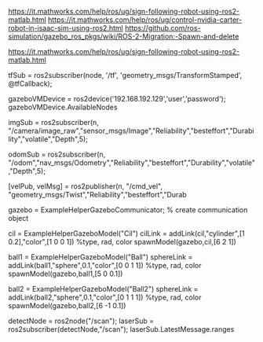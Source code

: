 https://it.mathworks.com/help/ros/ug/sign-following-robot-using-ros2-matlab.html
https://it.mathworks.com/help/ros/ug/control-nvidia-carter-robot-in-isaac-sim-using-ros2.html
https://github.com/ros-simulation/gazebo_ros_pkgs/wiki/ROS-2-Migration:-Spawn-and-delete

 https://it.mathworks.com/help/ros/ug/sign-following-robot-using-ros2-matlab.html

 tfSub = ros2subscriber(node, '/tf', 'geometry_msgs/TransformStamped', @tfCallback);

gazeboVMDevice = ros2device('192.168.192.129','user','password');
gazeboVMDevice.AvailableNodes


 imgSub = ros2subscriber(n, "/camera/image_raw","sensor_msgs/Image","Reliability","besteffort","Durability","volatile","Depth",5);

odomSub = ros2subscriber(n, "/odom","nav_msgs/Odometry","Reliability","besteffort","Durability","volatile","Depth",5);

[velPub, velMsg] = ros2publisher(n, "/cmd_vel", "geometry_msgs/Twist","Reliability","besteffort","Durab

gazebo = ExampleHelperGazeboCommunicator; % create communication object

 cil = ExampleHelperGazeboModel("Cil")
cilLink = addLink(cil,"cylinder",[1 0.2],"color",[1 0 0 1]) %type, rad, color
spawnModel(gazebo,cil,[6 2 1])


ball1 = ExampleHelperGazeboModel("Ball")
sphereLink = addLink(ball1,"sphere",0.1,"color",[0 0 1 1]) %type, rad, color
spawnModel(gazebo,ball1,[5 0 0.1])

ball2 = ExampleHelperGazeboModel("Ball2")
sphereLink = addLink(ball2,"sphere",0.1,"color",[0 1 1 1]) %type, rad, color
spawnModel(gazebo,ball2,[6 -1 0.1])




detectNode = ros2node("/scan");
laserSub = ros2subscriber(detectNode,"/scan");
laserSub.LatestMessage.ranges
